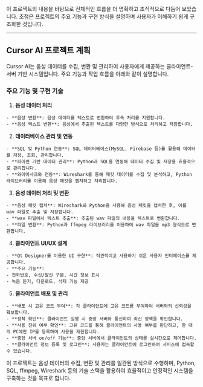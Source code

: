이 프로젝트의 내용을 바탕으로 전체적인 흐름을 더 명확하고 조직적으로 다듬어 보았습니다. 초점은 프로젝트의 주요 기능과 구현 방식을 설명하며 사용자가 이해하기 쉽게 구조화한 것입니다.

---

## **Cursor AI 프로젝트 계획**

Cursor AI는 음성 데이터를 수집, 변환 및 관리하여 사용자에게 제공하는 클라이언트-서버 기반 시스템입니다. 주요 기능과 작업 흐름을 아래와 같이 설명합니다.

### **주요 기능 및 구현 기술**

1. **음성 데이터 처리**
```
- **음성 변환**: 음성 데이터를 텍스트로 변환하여 후속 처리를 지원합니다.
- **음성 텍스트 변환**: 음성에서 추출된 텍스트를 다양한 방식으로 처리하고 저장합니다.
```

2. **데이터베이스 관리 및 연동**
```
- **SQL 및 Python 연동**: SQL 데이터베이스(MySQL, Firebase 등)를 활용해 데이터를 저장, 조회, 관리합니다.
- **파이썬 기반 데이터 관리**: Python과 SQL을 연동해 데이터 수집 및 저장을 효율적으로 관리합니다.
- **와이어샤크와 연동**: Wireshark를 통해 패킷 데이터를 수집 및 분석하고, Python 라이브러리를 이용해 음성 패킷을 캡처하고 처리합니다.
```

3. **음성 데이터 처리 및 변환**
```
- **음성 패킷 캡처**: Wireshark와 Python을 사용해 음성 패킷을 캡처한 후, 이를 wav 파일로 추출 및 저장합니다.
- **wav 파일에서 텍스트 추출**: 추출된 wav 파일의 내용을 텍스트로 변환합니다.
- **파일 변환**: Python과 ffmpeg 라이브러리를 이용하여 wav 파일을 mp3 형식으로 변환합니다.
```

4. **클라이언트 UI/UX 설계**
```
- **Qt Designer를 이용한 UI 구현**: 직관적이고 사용하기 쉬운 사용자 인터페이스를 제공합니다.
- **주요 기능**:
- 전화번호, 수신/발신 구분, 시간 정보 표시
- 녹음 듣기, 다운로드, 삭제 기능 제공
```

5. **클라이언트 배포 및 관리**
```
- **배포 시 고유 코드 부여**: 각 클라이언트에 고유 코드를 부여하여 서버와의 신뢰성을 확보합니다.
- **정책 확인**: 클라이언트 실행 시 중앙 서버와 통신하여 최신 정책을 확인합니다.
- **사용 진위 여부 확인**: 고유 코드를 통해 클라이언트의 사용 여부를 판단하고, 한 대의 PC에만 IP를 등록하여 사용을 제한합니다.
- **중앙 서버 on/off 기능**: 중앙 서버에서 클라이언트의 상태를 실시간으로 제어합니다.
- **클라이언트 정보 등록 및 로그인**: 사용자는 클라이언트에 로그인하여 서비스에 접속할 수 있습니다.
```

이 프로젝트는 음성 데이터의 수집, 변환 및 관리를 일관된 방식으로 수행하며, Python, SQL, ffmpeg, Wireshark 등의 기술 스택을 활용하여 효율적이고 안정적인 시스템을 구축하는 것을 목표로 합니다.
